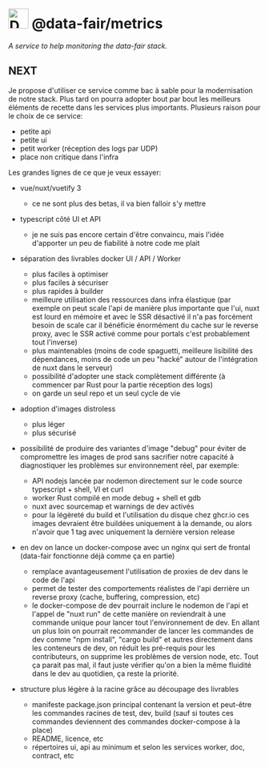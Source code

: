 # <img alt="Data FAIR logo" src="https://cdn.jsdelivr.net/gh/data-fair/data-fair@master/public/assets/logo.svg" width="40"> @data-fair/metrics

*A service to help monitoring the data-fair stack.*

## NEXT

Je propose d'utiliser ce service comme bac à sable pour la modernisation de notre stack. Plus tard on pourra adopter bout par bout les meilleurs éléments de recette dans les services plus importants. Plusieurs raison pour le choix de ce service:

  - petite api
  - petite ui
  - petit worker (réception des logs par UDP)
  - place non critique dans l'infra

Les grandes lignes de ce que je veux essayer:

  - vue/nuxt/vuetify 3
    - ce ne sont plus des betas, il va bien falloir s'y mettre
  
  - typescript côté UI et API
    - je ne suis pas encore certain d'être convaincu, mais l'idée d'apporter un peu de fiabilité à notre code me plait
  
  - séparation des livrables docker UI / API / Worker
    - plus faciles à optimiser
    - plus faciles à sécuriser
    - plus rapides à builder
    - meilleure utilisation des ressources dans infra élastique (par exemple on peut scale l'api de manière plus importante que l'ui, nuxt est lourd en mémoire et avec le SSR désactivé il n'a pas forcément besoin de scale car il bénéficie énormément du cache sur le reverse proxy, avec le SSR activé comme pour portals c'est probablement tout l'inverse)
    - plus maintenables (moins de code spaguetti, meilleure lisibilité des dépendances, moins de code un peu "hacké" autour de l'intégration de nuxt dans le serveur)
    - possibilité d'adopter une stack complètement différente (à commencer par Rust pour la partie réception des logs)
    - on garde un seul repo et un seul cycle de vie
  
  - adoption d'images distroless
    - plus léger
    - plus sécurisé
  
  - possibilité de produire des variantes d'image "debug" pour éviter de compromettre les images de prod sans sacrifier notre capacité à diagnostiquer les problèmes sur environnement réel, par exemple:
    - API nodejs lancée par nodemon directement sur le code source typescript + shell, VI et curl
    - worker Rust compilé en mode debug + shell et gdb
    - nuxt avec sourcemap et warnings de dev activés
    - pour la légèreté du build et l'utilisation du disque chez ghcr.io ces images devraient être buildées uniquement à la demande, ou alors n'avoir que 1 tag avec uniquement la dernière version release

  - en dev on lance un docker-compose avec un nginx qui sert de frontal (data-fair fonctionne déjà comme ça en partie)
    - remplace avantageusement l'utilisation de proxies de dev dans le code de l'api
    - permet de tester des comportements réalistes de l'api derrière un reverse proxy (cache, buffering, compression, etc)
    - le docker-compose de dev pourrait inclure le nodemon de l'api et l'appel de "nuxt run" de cette manière on reviendrait à une commande unique pour lancer tout l'environnement de dev. En allant un plus loin on pourrait recommander de lancer les commandes de dev comme "npm install", "cargo build" et autres directement dans les conteneurs de dev, on réduit les pré-requis pour les contributeurs, on supprime les problèmes de version node, etc. Tout ça parait pas mal, il faut juste vérifier qu'on a bien la même fluidité dans le dev au quotidien, ça reste la priorité.

  - structure plus légère à la racine grâce au découpage des livrables
    - manifeste package.json principal contenant la version et peut-être les commandes racines de test, dev, build (sauf si toutes ces commandes deviennent des commandes docker-compose à la place)
    - README, licence, etc
    - répertoires ui, api au minimum et selon les services worker, doc, contract, etc
